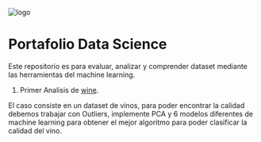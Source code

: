 ![logo](https://user-images.githubusercontent.com/91918528/136087867-1bb16451-3d03-4237-a5c5-c2ddeb11d92c.jpg)

Portafolio Data Science 
======================

Este repositorio es para evaluar, analizar y comprender dataset mediante las herramientas del machine learning.

1. Primer Analisis de [wine](https://github.com/alexisfd/portafolio/tree/main/wine).

El caso consiste en un dataset de vinos, para poder encontrar la calidad debemos trabajar con Outliers, implemente PCA y 6 modelos diferentes de machine learning para obtener el mejor algoritmo para poder clasificar la calidad del vino.

